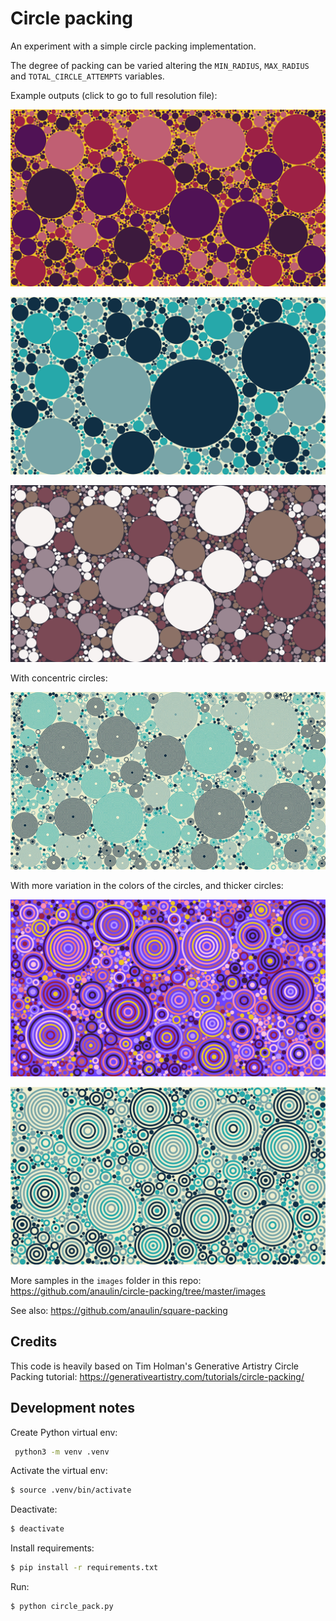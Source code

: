 # Circle packing

An experiment with a simple circle packing implementation.

The degree of packing can be varied altering the `MIN_RADIUS`, `MAX_RADIUS` and `TOTAL_CIRCLE_ATTEMPTS` variables.

Example outputs (click to go to full resolution file):

![](images/circle-pack-palette1-1.jpg)

![](images/circle-pack-palette1-3.jpg)

![](images/circle-pack-palette1-4.jpg)

With concentric circles:

![](images/circle-pack-concentric-2.jpg)

With more variation in the colors of the circles, and thicker circles:

![](images/circle-pack-concentric-random-colors-6.jpg)

![](images/circle-pack-concentric-random-colors-2.jpg)

More samples in the `images` folder in this repo: https://github.com/anaulin/circle-packing/tree/master/images

See also: https://github.com/anaulin/square-packing

## Credits

This code is heavily based on Tim Holman's Generative Artistry Circle Packing tutorial: https://generativeartistry.com/tutorials/circle-packing/

## Development notes

Create Python virtual env:

```bash
 python3 -m venv .venv
```

Activate the virtual env:

```bash
$ source .venv/bin/activate
```

Deactivate:

```bash
$ deactivate
```

Install requirements:

```bash
$ pip install -r requirements.txt
```

Run:

```bash
$ python circle_pack.py
```
